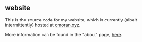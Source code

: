 ## website

This is the source code for my website, which is currently (albeit intermittently) hosted at [cmoran.xyz](http://cmoran.xyz). 

More information can be found in the "about" page, [here](./writing/about.md). 